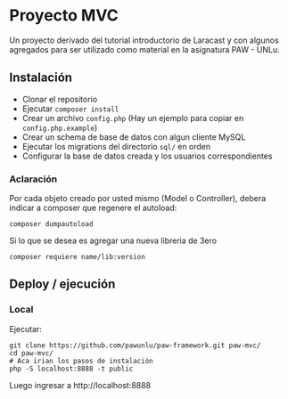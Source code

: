 # Proyecto MVC

Un proyecto derivado del tutorial introductorio de Laracast y con algunos
agregados para ser utilizado como material en la asignatura PAW - UNLu.

## Instalación

 - Clonar el repositorio
 - Ejecutar `composer install`
 - Crear un archivo `config.php` (Hay un ejemplo para copiar en `config.php.example`)
 - Crear un schema de base de datos con algun cliente MySQL
 - Ejecutar los migrations del directorio `sql/` en orden
 - Configurar la base de datos creada y los usuarios correspondientes

### Aclaración

Por cada objeto creado por usted mismo (Model o Controller), debera indicar a
composer que regenere el autoload:

```
composer dumpautoload
```

Si lo que se desea es agregar una nueva libreria de 3ero

```
composer requiere name/lib:version
```

## Deploy / ejecución

### Local

Ejecutar:

```
git clone https://github.com/pawunlu/paw-framework.git paw-mvc/
cd paw-mvc/
# Aca irian los pasos de instalación
php -S localhost:8888 -t public
```

Luego ingresar a http://localhost:8888

